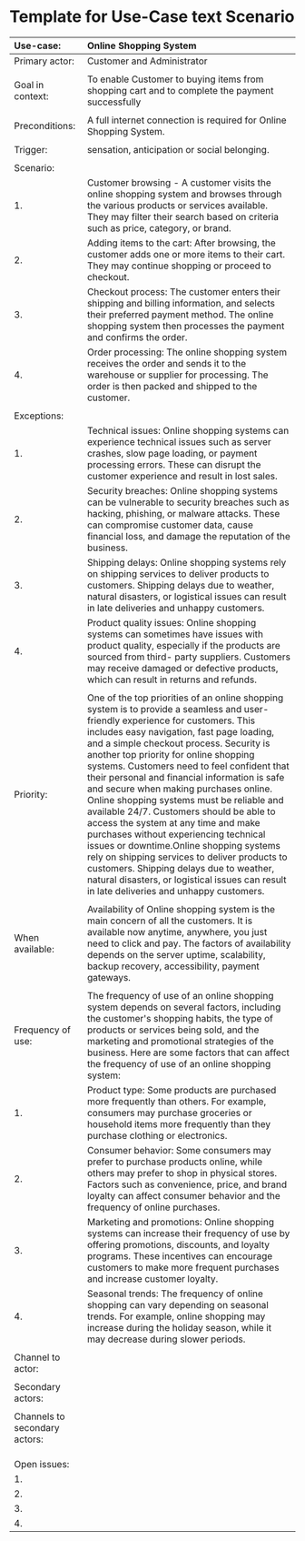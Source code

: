 # Template for Use-Case text Scenario


| Use-case: |Online Shopping System|
| :--- | :--- |
| Primary actor: | Customer and Administrator |
|   |
| Goal in context: |  To enable Customer to buying items from shopping cart and to complete the payment successfully |
|   |
| Preconditions: | A full internet connection is required for Online Shopping System. |
|   |
| Trigger:  | sensation, anticipation or social belonging.|
|   |
| Scenario: |
|    1. | Customer browsing - A customer visits the online shopping system and browses through the various products or services available.        They may filter their search based on criteria such as price, category, or brand. 
|    2. | Adding items to the cart: After browsing, the customer adds one or more items to their cart. They may continue shopping or proceed to                                                checkout.
|    3. | Checkout process: The customer enters their shipping and billing information, and selects their preferred payment method. The online shopping                                 system then processes the payment and confirms the order.
|    4. | Order processing: The online shopping system receives the order and sends it to the warehouse or supplier for processing. The order is then                                   packed and shipped to the customer.
|   |
| Exceptions: |
|    1. | Technical issues: Online shopping systems can experience technical issues such as server crashes, slow page loading, or payment processing                                    errors. These can disrupt the customer experience and result in lost sales.
|    2. | Security breaches: Online shopping systems can be vulnerable to security breaches such as hacking, phishing, or malware attacks. These can                                    compromise customer data, cause financial loss, and damage the reputation of the business.
|    3. | Shipping delays: Online shopping systems rely on shipping services to deliver products to customers. Shipping delays due to weather, natural                                disasters, or logistical issues can result in late deliveries and unhappy customers.
|    4. | Product quality issues: Online shopping systems can sometimes have issues with product quality, especially if the products are sourced from third-                                  party suppliers. Customers may receive damaged or defective products, which can result in returns and refunds.
|   |
| Priority: | One of the top priorities of an online shopping system is to provide a seamless and user-friendly experience for                                            customers. This includes easy navigation, fast page loading, and a simple checkout process. Security is another top priority for online                    shopping systems. Customers need to feel confident that their personal and financial information is safe and secure when making                            purchases online. Online shopping systems must be reliable and available 24/7. Customers should be able to access the system at any                        time and make purchases without experiencing technical issues or downtime.Online shopping systems rely on shipping services to deliver                      products to customers. Shipping delays due to weather, natural disasters, or logistical issues can result in late deliveries and unhappy                    customers.  | 
|   |
| When available:| Availability of Online shopping system is the main concern of all the customers. It is available now anytime, anywhere, you just need                       to click and pay. The factors of availability depends on the server uptime, scalability, backup recovery, accessibility, payment                           gateways.
|   |
| Frequency of use:|The frequency of use of an online shopping system depends on several factors, including the customer's shopping habits, the type of                        products or services being sold, and the marketing and promotional strategies of the business. Here are some factors that can affect                        the frequency of use of an online shopping system: 
| 1. |Product type: Some products are purchased more frequently than others. For example, consumers may purchase groceries or household                           items more frequently than they purchase clothing or electronics.|
| 2. |Consumer behavior: Some consumers may prefer to purchase products online, while others may prefer to shop in physical stores.                               Factors such as convenience, price, and brand loyalty can affect consumer behavior and the frequency of online purchases.|
|3. |Marketing and promotions: Online shopping systems can increase their frequency of use by offering promotions, discounts, and                                loyalty programs. These incentives can encourage customers to make more frequent purchases and increase customer loyalty.
|4. |Seasonal trends: The frequency of online shopping can vary depending on seasonal trends. For example, online shopping may increase during the holiday season, while it may decrease during slower periods. |
|    | 
| Channel to actor:|    |
|   |
| Secondary actors:|    |
|   |
| Channels to secondary actors:|
|   | 
|   |
|   |
| Open issues:|
|    1. |
|    2. |
|    3. |
|    4. |
